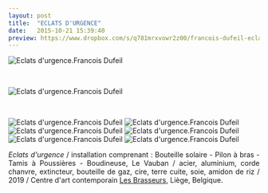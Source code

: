 ```yaml
---
layout: post
title:  "ECLATS D'URGENCE"
date:   2015-10-21 15:39:40
preview: https://www.dropbox.com/s/q781mrxvowr2z00/francois-dufeil-eclats-d%27urgence-preview.jpg?raw=1
---
```


<img src="https://www.dropbox.com/s/sbyws9zvs3wlr0q/francois-dufeil-eclats-d%27urgence.jpg?raw=1" alt="Eclats d'urgence.Francois Dufeil"> 
<p>&nbsp;</p>

<img src="https://www.dropbox.com/s/4txwcxiuqh1ps53/francois-dufeil-eclats-d%27urgence%20-bouteille-solaire.jpg?raw=1" alt="Eclats d'urgence.Francois Dufeil"> 
<p>&nbsp;</p> 

<img src="https://www.dropbox.com/s/3oruo5tunpfaidj/francois-dufeil-eclats-d%27urgence-pilon-%C3%A0-bras.jpg?raw=1" alt="Eclats d'urgence.Francois Dufeil"> 

<img src="https://www.dropbox.com/s/jxcb6e4od7id0o3/francois-dufeil-eclats-d%27urgence-Tamis-%C3%A0-poussi%C3%A8res.jpg?raw=1" alt="Eclats d'urgence.Francois Dufeil"> 

<img src="https://www.dropbox.com/s/9rx7u1mhxd1b2ch/francois-dufeil-eclats-d%27urgence-boudineuse-Le-Vauban.jpg?raw=1" alt="Eclats d'urgence.Francois Dufeil"> 

<img src="https://www.dropbox.com/s/z05k1qzo8uxsz1f/francois-dufeil-eclats-d%27urgence-boudineuse-le-Vauban-d%C3%A9tail.jpg?raw=1" alt="Eclats d'urgence.Francois Dufeil">
 
<img src="https://www.dropbox.com/s/bo4khxz4ctfffip/francois-dufeil-eclats-d%27urgence-boudineuse-le-Vauban-d%C3%A9tail%20%282%29.jpg?raw=1" alt="Eclats d'urgence.Francois Dufeil"> 

<img src="https://www.dropbox.com/s/1rm71ox4awhgqqf/francois-dufeil-eclats-d%27urgence-nuit.jpg?raw=1" alt="Eclats d'urgence.Francois Dufeil"> 

<p style="text-align:justify">
<span style="font-style: italic;">Eclats d'urgence</span> / installation comprenant : Bouteille solaire - Pilon à bras - Tamis à Poussières - Boudineuse, Le Vauban / acier, aluminium, corde chanvre, extincteur, bouteille de gaz, cire, terre cuite, soie, amidon de riz / 2019 / Centre d'art contemporain <a href="#" onclick='window.open("http://www.lesbrasseurs.org/p/francois-dufeil-fr.html");return false;'>Les Brasseurs</a>, Liège, Belgique.
</p>
<br>











